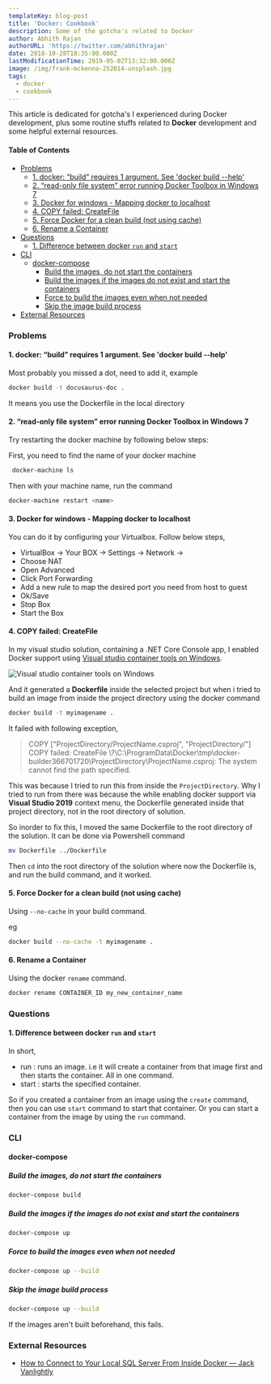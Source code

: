 ```yaml
---
templateKey: blog-post
title: 'Docker: Cookbook'
description: Some of the gotcha's related to Docker
author: Abhith Rajan
authorURL: 'https://twitter.com/abhithrajan'
date: 2018-10-28T18:35:00.000Z
lastModificationTime: 2019-05-02T13:32:00.000Z
image: /img/frank-mckenna-252014-unsplash.jpg
tags:
  - docker
  - cookbook
---
```


This article is dedicated for gotcha's I experienced during Docker development, plus some routine stuffs related to **Docker** development and some helpful external resources.

#### Table of Contents <!-- omit in toc -->

- [Problems](#problems)
  - [1. docker: “build” requires 1 argument. See 'docker build --help'](#1-docker-build-requires-1-argument-see-docker-build---help)
  - [2. “read-only file system” error running Docker Toolbox in Windows 7](#2-read-only-file-system-error-running-docker-toolbox-in-windows-7)
  - [3. Docker for windows - Mapping docker to localhost](#3-docker-for-windows---mapping-docker-to-localhost)
  - [4. COPY failed: CreateFile](#4-copy-failed-createfile)
  - [5. Force Docker for a clean build (not using cache)](#5-force-docker-for-a-clean-build-not-using-cache)
  - [6. Rename a Container](#6-rename-a-container)
- [Questions](#questions)
  - [1. Difference between docker `run` and `start`](#1-difference-between-docker-run-and-start)
- [CLI](#cli)
  - [docker-compose](#docker-compose)
    - [Build the images, do not start the containers](#build-the-images-do-not-start-the-containers)
    - [Build the images if the images do not exist and start the containers](#build-the-images-if-the-images-do-not-exist-and-start-the-containers)
    - [Force to build the images even when not needed](#force-to-build-the-images-even-when-not-needed)
    - [Skip the image build process](#skip-the-image-build-process)
- [External Resources](#external-resources)

### Problems

#### 1. docker: “build” requires 1 argument. See 'docker build --help'

Most probably you missed a dot,  need to add it, example

```bash
docker build -t docusaurus-doc .
```

It means you use the Dockerfile in the local directory

#### 2. “read-only file system” error running Docker Toolbox in Windows 7

Try restarting the docker machine by following below steps:

 First, you need to find the name of your docker machine

```bash
 docker-machine ls
```

Then with your machine name, run the command

```bash
docker-machine restart <name>
```

#### 3. Docker for windows - Mapping docker to localhost

You can do it by configuring your Virtualbox. Follow below steps,

- VirtualBox -> Your BOX -> Settings -> Network ->
- Choose NAT
- Open Advanced
- Click Port Forwarding
- Add a new rule to map the desired port you need from host to guest
- Ok/Save
- Stop Box
- Start the Box

#### 4. COPY failed: CreateFile

In my visual studio solution, containing a .NET Core Console app, I enabled Docker support using [Visual studio container tools on Windows](https://docs.microsoft.com/en-us/visualstudio/containers/overview?view=vs-2019).

![ Visual studio container tools on Windows](/img/docker-cookbook-add-docker-support-menu.png)

And it generated a **Dockerfile** inside the selected project but when i tried to build an image from inside the project directory using the docker command 

```bash
docker build -t myimagename .
```

It failed with following exception,

> COPY ["ProjectDirectory/ProjectName.csproj", "ProjectDirectory/"]
COPY failed: CreateFile \\?\C:\ProgramData\Docker\tmp\docker-builder366701720\ProjectDirectory\ProjectName.csproj: The system cannot find the path specified.

This was because I tried to run this from inside the `ProjectDirectory`. Why I tried to run from there was because the while enabling docker support via **Visual Studio 2019** context menu, the Dockerfile generated inside that project directory, not in the root directory of solution.

So inorder to fix this, I moved the same Dockerfile to the root directory of the solution. It can be done via Powershell command

```bash
mv Dockerfile ../Dockerfile
```

Then `cd` into the root directory of the solution where now the Dockerfile is, and run the build command, and it worked.

#### 5. Force Docker for a clean build (not using cache)

Using `--no-cache` in your build command.

eg

```bash
docker build --no-cache -t myimagename .
```

#### 6. Rename a Container

Using the docker `rename` command.

```bash
docker rename CONTAINER_ID my_new_container_name
```

### Questions

#### 1. Difference between docker `run` and `start`

In short,

- run : runs an image. i.e it will create a container from that image first and then starts the container. All in one command.
- start : starts the specified container.

So if you created a container from an image using the `create` command, then you can use `start` command to start that container. Or you can start a container from the image by using the `run` command.

### CLI

#### docker-compose

##### Build the images, do not start the containers

```bash
docker-compose build
```

##### Build the images if the images do not exist and start the containers

```bash
docker-compose up
```

##### Force to build the images even when not needed

```bash
docker-compose up --build
```

##### Skip the image build process

```bash
docker-compose up --build
```

If the images aren't built beforehand, this fails.

### External Resources

- [How to Connect to Your Local SQL Server From Inside Docker &mdash; Jack Vanlightly](https://jack-vanlightly.com/blog/2017/9/24/how-to-connect-to-your-local-sql-server-from-inside-docker)